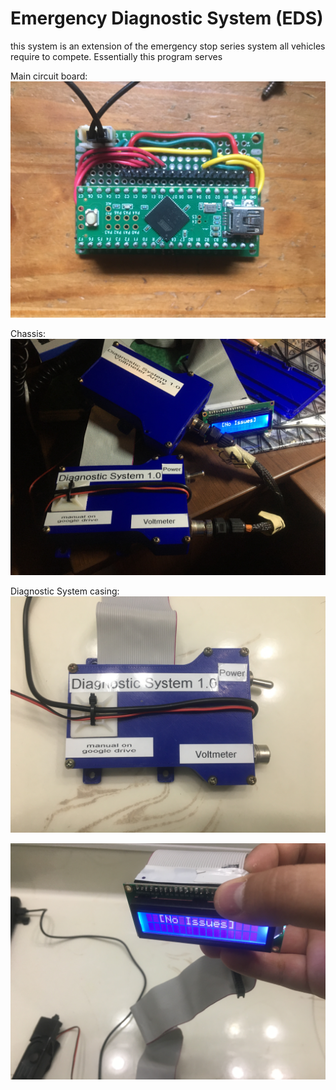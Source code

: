 
# Emergency Diagnostic System (EDS)
this system is an extension of the emergency stop series system all vehicles require to compete. Essentially this program serves 

Main circuit board:
![alt text](images/IMG_2015.JPG)

Chassis:
![alt text](images/IMG_1745.JPG)

Diagnostic System casing:
![alt text](images/IMG_2013.JPG)

![alt text](images/IMG_2014.JPG)


